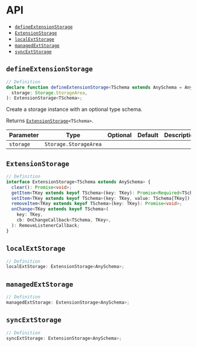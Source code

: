 # API

- <code><a href="#defineextensionstorage">defineExtensionStorage</a></code>
- <code><a href="#extensionstorage">ExtensionStorage</a></code>
- <code><a href="#localextstorage">localExtStorage</a></code>
- <code><a href="#managedextstorage">managedExtStorage</a></code>
- <code><a href="#syncextstorage">syncExtStorage</a></code>

## <code>defineExtensionStorage</code>

```ts
// Definition
declare function defineExtensionStorage<TSchema extends AnySchema = AnySchema>(
  storage: Storage.StorageArea,
): ExtensionStorage<TSchema>;
```

Create a storage instance with an optional type schema.

Returns <code><a href="#extensionstorage">ExtensionStorage</a>&lt;TSchema&gt;</code>.

| Parameter | Type                             | Optional | Default | Description |
| --------- | -------------------------------- | :------: | ------- | ----------- |
| `storage` | <code>Storage.StorageArea</code> |          |         |

## <code>ExtensionStorage</code>

```ts
// Definition
interface ExtensionStorage<TSchema extends AnySchema> {
  clear(): Promise<void>;
  getItem<TKey extends keyof TSchema>(key: TKey): Promise<Required<TSchema>[TKey] | null>;
  setItem<TKey extends keyof TSchema>(key: TKey, value: TSchema[TKey]): Promise<void>;
  removeItem<TKey extends keyof TSchema>(key: TKey): Promise<void>;
  onChange<TKey extends keyof TSchema>(
    key: TKey,
    cb: OnChangeCallback<TSchema, TKey>,
  ): RemoveListenerCallback;
}
```

## <code>localExtStorage</code>

```ts
// Definition
localExtStorage: ExtensionStorage<AnySchema>;
```

## <code>managedExtStorage</code>

```ts
// Definition
managedExtStorage: ExtensionStorage<AnySchema>;
```

## <code>syncExtStorage</code>

```ts
// Definition
syncExtStorage: ExtensionStorage<AnySchema>;
```
